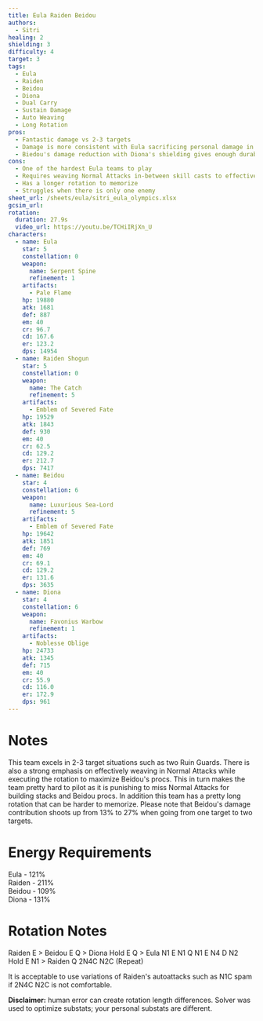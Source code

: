 ```yaml
---
title: Eula Raiden Beidou
authors:
  - Sitri
healing: 2
shielding: 3
difficulty: 4
target: 3
tags:
  - Eula
  - Raiden
  - Beidou
  - Diona
  - Dual Carry
  - Sustain Damage
  - Auto Weaving
  - Long Rotation
pros:
  - Fantastic damage vs 2-3 targets
  - Damage is more consistent with Eula sacrificing personal damage in exchange for Beidou's contribution
  - Biedou's damage reduction with Diona's shielding gives enough durability to face tank most enemies 
cons:
  - One of the hardest Eula teams to play
  - Requires weaving Normal Attacks in-between skill casts to effectively use Beidou's damage
  - Has a longer rotation to memorize
  - Struggles when there is only one enemy
sheet_url: /sheets/eula/sitri_eula_olympics.xlsx
gcsim_url: 
rotation:
  duration: 27.9s
  video_url: https://youtu.be/TCHiIRjXn_U
characters:
  - name: Eula
    star: 5
    constellation: 0
    weapon:
      name: Serpent Spine
      refinement: 1
    artifacts:
      - Pale Flame
    hp: 19880
    atk: 1681
    def: 887
    em: 40
    cr: 96.7
    cd: 167.6
    er: 123.2
    dps: 14954
  - name: Raiden Shogun
    star: 5
    constellation: 0
    weapon:
      name: The Catch
      refinement: 5
    artifacts:
      - Emblem of Severed Fate
    hp: 19529
    atk: 1843
    def: 930
    em: 40
    cr: 62.5
    cd: 129.2
    er: 212.7
    dps: 7417
  - name: Beidou
    star: 4
    constellation: 6
    weapon:
      name: Luxurious Sea-Lord
      refinement: 5
    artifacts:
      - Emblem of Severed Fate
    hp: 19642
    atk: 1851
    def: 769
    em: 40
    cr: 69.1
    cd: 129.2
    er: 131.6
    dps: 3635
  - name: Diona
    star: 4
    constellation: 6
    weapon:
      name: Favonius Warbow
      refinement: 1
    artifacts:
      - Noblesse Oblige
    hp: 24733
    atk: 1345
    def: 715
    em: 40
    cr: 55.9
    cd: 116.0
    er: 172.9
    dps: 961
---
```


# **Notes**
This team excels in 2-3 target situations such as two Ruin Guards. There is also a strong emphasis on effectively weaving in Normal Attacks while executing the rotation to maximize Beidou's procs. This in turn makes the team pretty hard to pilot as it is punishing to miss Normal Attacks for building stacks and Beidou procs. In addition this team has a pretty long rotation that can be harder to memorize. Please note that Beidou's damage contribution shoots up from 13% to 27% when going from one target to two targets.

# **Energy Requirements**
Eula - 121%  
Raiden - 211%    
Beidou - 109%  
Diona - 131%  

# **Rotation Notes**
Raiden E > Beidou E Q > Diona Hold E Q > Eula N1 E N1 Q N1 E N4 D N2 Hold E N1 > Raiden Q 2N4C N2C (Repeat)

It is acceptable to use variations of Raiden's autoattacks such as N1C spam if 2N4C N2C is not comfortable. 

**Disclaimer:** human error can create rotation length differences. Solver was used to optimize substats; your personal substats are different.
